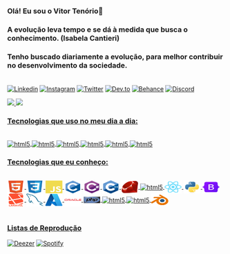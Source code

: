 ### Olá! Eu sou o Vitor Tenório👋

### A evolução leva tempo e se dá à medida que busca o conhecimento. (Isabela Cantieri)

### Tenho buscado diariamente a evolução, para melhor contribuir no desenvolvimento da sociedade.  </br></br>

[![Linkedin](https://img.shields.io/badge/LinkedIn-0077B5?style=for-the-badge&logo=linkedin&logoColor=white)](https://www.linkedin.com/in/vitor-mendes-abb71ba7/)
[![Instagram](https://img.shields.io/badge/Instagram-E4405F?style=for-the-badge&logo=instagram&logoColor=white)](https://www.instagram.com/21mendes.tenorio/)
[![Twitter](https://img.shields.io/badge/Twitter-1DA1F2?style=for-the-badge&logo=twitter&logoColor=white)]()
[![Dev.to](https://img.shields.io/badge/dev.to-0A0A0A?style=for-the-badge&logo=devdotto&logoColor=white)]()
[![Behance](https://img.shields.io/badge/-Behance-blue?style=for-the-badge&logo=behance&logoColor=white)]()
[![Discord](https://img.shields.io/badge/Discord-7289DA?style=for-the-badge&logo=discord&logoColor=white)]()

<div>
    <a href="">
    <img height="180em" src="https://github-readme-stats.vercel.app/api?username=DevSecTenorio&show_icons=true&theme=blue-green"/>
    <img height="180em" src="https://github-readme-stats.vercel.app/api/top-langs/?username=DevSecTenorio&theme=blue-green"/>
</div>

### Tecnologias que uso no meu dia a dia:
<div style="display:inline_block"><br/>
    <img align="center" alt="html5" src="https://img.shields.io/badge/HTML5-E34F26?style=for-the-badge&logo=html5&logoColor=white"/>
    <img align="center" alt="html5" src="https://img.shields.io/badge/CSS3-1572B6?style=for-the-badge&logo=css3&logoColor=white"/>
    <img align="center" alt="html5" src="https://img.shields.io/badge/Ruby-CC342D?style=for-the-badge&logo=ruby&logoColor=white"/>
    <img align="center" alt="html5" src="https://img.shields.io/badge/Ruby_on_Rails-CC0000?style=for-the-badge&logo=ruby-on-rails&logoColor=white"/>
    <img align="center" alt="html5" src="https://img.shields.io/badge/React-20232A?style=for-the-badge&logo=react&logoColor=61DAFB"/>
    <img align="center" alt="html5" src="https://img.shields.io/badge/MySQL-00000F?style=for-the-badge&logo=mysql&logoColor=white"/>
</div>
          

### Tecnologias que eu conheço:
<div style="display:inline_block"><br/>
    <img align="center" alt="Vitor-HTML" height="30" width="40" src="https://raw.githubusercontent.com/devicons/devicon/master/icons/html5/html5-original.svg">
    <img align="center" alt="Vitor-CSS" height="30" width="40" src="https://raw.githubusercontent.com/devicons/devicon/master/icons/css3/css3-original.svg">
    <img align="center" alt="Vitor-Js" height="30" width="40" src="https://raw.githubusercontent.com/devicons/devicon/master/icons/javascript/javascript-plain.svg">
    <img align="center" alt="html5" height="30" width="40" src="https://github.com/devicons/devicon/blob/master/icons/c/c-original.svg"/>
    <img align="center" alt="html5" height="30" width="40" src="https://github.com/devicons/devicon/blob/master/icons/csharp/csharp-original.svg"/>
    <img align="center" alt="html5" height="30" width="40" src="https://github.com/devicons/devicon/blob/master/icons/cplusplus/cplusplus-original.svg"/>
    <img align="center" alt="html5" height="30" width="40" src="https://github.com/devicons/devicon/blob/master/icons/ruby/ruby-original.svg"/>
    <img align="center" alt="html5" height="30" width="30" src="https://pbs.twimg.com/media/CZGHPChUAAA3jqE.png:large"/>
    <img align="center" alt="html5" height="30" width="40" src="https://github.com/devicons/devicon/blob/master/icons/react/react-original.svg"/>
    <img align="center" alt="Vitor-Python" height="30" width="40" src="https://raw.githubusercontent.com/devicons/devicon/master/icons/python/python-original.svg">
    <img align="center" alt="html5" height="30" width="40" src="https://github.com/devicons/devicon/blob/master/icons/bootstrap/bootstrap-original.svg"/>
    <img align="center" alt="html5" height="30" width="40" src="https://github.com/devicons/devicon/blob/master/icons/laravel/laravel-plain-wordmark.svg"/>
    <img align="center" alt="html5" height="30" width="40" src="https://github.com/devicons/devicon/blob/master/icons/mysql/mysql-original.svg"/>
    <img align="center" alt="html5" height="30" width="40" src="https://github.com/devicons/devicon/blob/master/icons/azure/azure-original.svg"/>
    <img align="center" alt="html5" height="30" width="40" src="https://github.com/devicons/devicon/blob/master/icons/oracle/oracle-original.svg"/>
    <img align="center" alt="html5" height="30" width="40" src="https://github.com/devicons/devicon/blob/master/icons/php/php-original.svg"/>
    <img align="center" alt="html5" height="30" width="30" src="https://upload.wikimedia.org/wikipedia/commons/thumb/e/e1/Microsoft_Office_SharePoint_%282019%E2%80%93present%29.svg/2097px-Microsoft_Office_SharePoint_%282019%E2%80%93present%29.svg.png"/>
    <img align="center" alt="html5" height="30" width="30" src="https://seeklogo.com/images/I/IFS-logo-173A4409E3-seeklogo.com.png"/>
    <img align="center" alt="html5" height="30" width="40" src="https://github.com/devicons/devicon/blob/master/icons/blender/blender-original.svg"/>
 </div><br/>
 
 ### Listas de Reprodução
 
[![Deezer](https://img.shields.io/badge/Deezer-FEAA2D?style=for-the-badge&logo=deezer&logoColor=white)](https://deezer.page.link/Bp4KGTrdYAN8A5yx7)
[![Spotify](https://img.shields.io/badge/Spotify-1ED760?&style=for-the-badge&logo=spotify&logoColor=white)](https://open.spotify.com/playlist/5wjA0yKmsVybilZogO1ThP?si=c3338bc4465147de)
